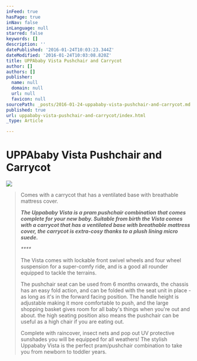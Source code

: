 ```yaml
---
inFeed: true
hasPage: true
inNav: false
inLanguage: null
starred: false
keywords: []
description: ''
datePublished: '2016-01-24T10:03:23.344Z'
dateModified: '2016-01-24T10:03:08.820Z'
title: UPPAbaby Vista Pushchair and Carrycot
author: []
authors: []
publisher:
  name: null
  domain: null
  url: null
  favicon: null
sourcePath: _posts/2016-01-24-uppababy-vista-pushchair-and-carrycot.md
published: true
url: uppababy-vista-pushchair-and-carrycot/index.html
_type: Article

---
```

# UPPAbaby Vista Pushchair and Carrycot
![](https://the-grid-user-content.s3-us-west-2.amazonaws.com/90b92713-5e99-4923-b71c-c0873d76498b.jpg)

> Comes with a carrycot that has a ventilated base with breathable mattress cover.
> 
> _**The Uppababy Vista is a pram pushchair combination that comes complete for your new baby. Suitable from birth the Vista comes with a carrycot that has a ventilated base with breathable mattress cover, the carrycot is extra-cosy thanks to a plush lining micro suede.**_
> 
> _****_
> 
> The Vista comes with lockable front swivel wheels and four wheel suspension for a super-comfy ride, and is a good all rounder equipped to tackle the terrains.
> 
> The pushchair seat can be used from 6 months onwards, the chassis has an easy fold action, and can be folded with the seat unit in place - as long as it's in the forward facing position. The handle height is adjustable making it more comfortable to push, and the large shopping basket gives room for all baby's things when you're out and about. the high seating position also means the pushchair can be useful as a high chair if you are eating out.
> 
> Complete with raincover, insect nets and pop out UV protective sunshades you will be equipped for all weathers! The stylish Uppababy Vista is the perfect pram/pushchair combination to take you from newborn to toddler years.